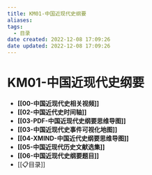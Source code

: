 ```yaml
---
title: KM01-中国近现代史纲要
aliases:
tags:
  - 目录
date created: 2022-12-08 17:09:26
date updated: 2022-12-08 17:09:26
---
```


# KM01-中国近现代史纲要

- **[[00-中国近现代史相关视频]]**
- **[[02-中国近代史时间轴]]**
- **[[03-PDF-中国近现代史纲要思维导图]]**
- **[[03-中国近现代史事件可视化地图]]**
- **[[04-XMIND-中国近代史纲要思维导图]]**
- **[[05-中国近现代历史文献选集]]**
- **[[06-中国近现代史纲要题目]]**
- [[📋目录]]
